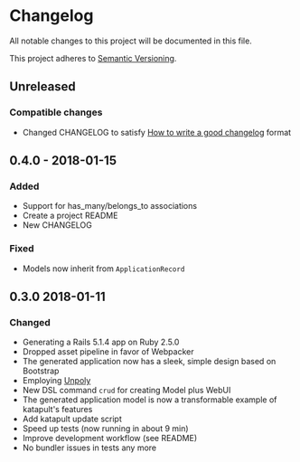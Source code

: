 # Changelog
All notable changes to this project will be documented in this file.

This project adheres to [Semantic Versioning](http://semver.org/spec/v2.0.0.html).


## Unreleased

### Compatible changes
- Changed CHANGELOG to satisfy [How to write a good changelog](https://makandracards.com/makandra/54223-how-to-write-a-good-changelog) format

## 0.4.0 - 2018-01-15

### Added
- Support for has_many/belongs_to associations
- Create a project README
- New CHANGELOG

### Fixed
- Models now inherit from `ApplicationRecord`

## 0.3.0 2018-01-11

### Changed
- Generating a Rails 5.1.4 app on Ruby 2.5.0
- Dropped asset pipeline in favor of Webpacker
- The generated application now has a sleek, simple design based on Bootstrap
- Employing [Unpoly](https://unpoly.com)
- New DSL command `crud` for creating Model plus WebUI
- The generated application model is now a transformable example of katapult's features
- Add katapult update script
- Speed up tests (now running in about 9 min)
- Improve development workflow (see README)
- No bundler issues in tests any more

